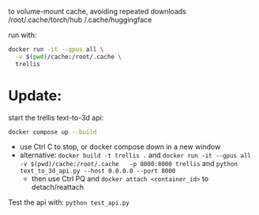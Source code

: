 to volume-mount cache, avoiding repeated downloads
    /root/.cache/torch/hub
    /.cache/huggingface

run with: 
```bash
docker run -it --gpus all \
  -v $(pwd)/cache:/root/.cache \
  trellis

```

# Update: 

start the trellis text-to-3d api:
```bash
docker compose up --build
```
- use Ctrl C to stop, or docker compose down in a new window
- alternative: `docker build -t trellis .` and `docker run -it --gpus all   -v $(pwd)/cache:/root/.cache   -p 8000:8000 trellis` and `python text_to_3d_api.py --host 0.0.0.0 --port 8000`
    - then use Ctrl PQ and `docker attach <container_id>` to detach/reattach

Test the api with: `python test_api.py`
